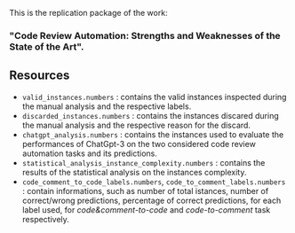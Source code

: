 This is the replication package of the work: 
### "Code Review Automation: Strengths and Weaknesses of the State of the Art".


## Resources
- `valid_instances.numbers` : contains the valid instances inspected during the manual analysis and the respective labels.
- `discarded_instances.numbers` : contains the instances discared during the manual analysis and the respective reason for the discard.
- `chatgpt_analysis.numbers` : contains the instances used to evaluate the performances of ChatGpt-3 on the two considered code review automation tasks and its predictions.
- `statistical_analysis_instance_complexity.numbers` : contains the results of the statistical analysis on the instances complexity.
- `code_comment_to_code_labels.numbers`, `code_to_comment_labels.numbers` : contain informations, such as number of total istances, number of correct/wrong predictions, percentage of correct predictions, for each label used, for _code&comment-to-code_ and _code-to-comment_ task respectively.
